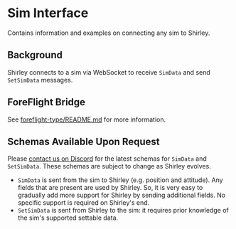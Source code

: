 # Sim Interface

Contains information and examples on connecting any sim to Shirley.

## Background

Shirley connects to a sim via WebSocket to receive `SimData` and send `SetSimData` messages.

## ForeFlight Bridge

See [foreflight-type/README.md](foreflight-type/README.md) for more information.

## Schemas Available Upon Request

Please [contact us on Discord](https://airplane.team/discord) for the latest schemas for `SimData` and `SetSimData`.
These schemas are subject to change as Shirley evolves.

- `SimData` is sent from the sim to Shirley (e.g. position and attitude). Any fields that are present are used by Shirley. So, it is very easy to gradually add more support for Shirley by sending additional fields. No specific support is required on Shirley's end.
- `SetSimData` is sent from Shirley to the sim: it requires prior knowledge of the sim's supported settable data.
